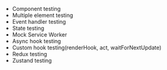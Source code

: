 - Component testing
- Multiple element testing
- Event handler testing
- State testing
- Mock Service Worker
- Async hook testing
- Custom hook testing(renderHook, act, waitForNextUpdate)
- Redux testing
- Zustand testing

